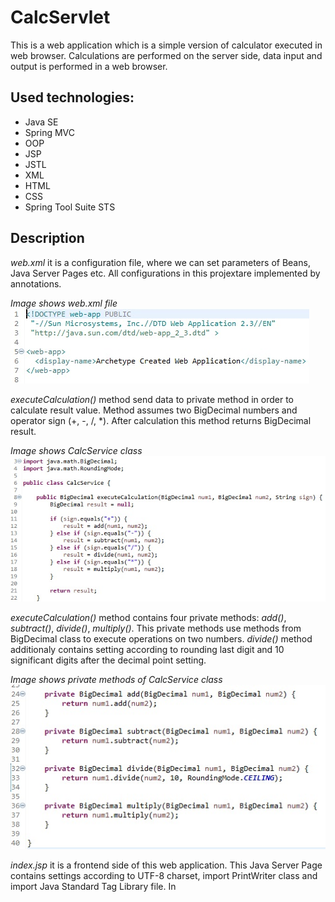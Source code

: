 # **CalcServlet**

This is a web application which is a simple version of calculator executed in web browser.
Calculations are performed on the server side, data input and output is performed in a web browser.

## Used technologies:
* Java SE
* Spring MVC
* OOP
* JSP
* JSTL
* XML
* HTML
* CSS
* Spring Tool Suite STS

## Description

*web.xml* it is a configuration file, where we can set parameters of Beans, Java Server Pages etc.
All configurations in this projextare implemented by annotations.

*Image shows web.xml file*
![alt text](/.readmeimages/image1.jpg)

*executeCalculation()* method send data to private method in order to calculate result value.
Method assumes two BigDecimal numbers and operator sign (+, -, /, *).
After calculation this method returns BigDecimal result.

*Image shows CalcService class*
![alt text](/.readmeimages/image2.jpg)

*executeCalculation()* method contains four private methods:
*add()*, *subtract()*, *divide()*, *multiply()*.
This private methods use methods from BigDecimal class to execute operations on two numbers.
*divide()* method additionaly contains setting according to rounding last digit and 10 significant digits after the decimal point setting.

*Image shows private methods of CalcService class*
![alt text](/.readmeimages/image3.jpg)

*index.jsp* it is a frontend side of this web application.
This Java Server Page contains settings according to UTF-8 charset, import PrintWriter class and import Java Standard Tag Library file. 
In *<style>* section is declared a CSS styles configurations. It is contains some CSS classes e.g. *.container{}*.

*Image shows index.jsp page*
![alt text](/.readmeimages/image4.jpg)

This servlet use post HTTP method to communicate with backend side of web application.
URI of controller servlet is */calc-servlet*.
This form contains inputs: two numbers and operator (sign) from predefined list. This set of information is sent to the CalcServlet.

*Image shows <form> implementation in index.jsp file*
![alt text](/.readmeimages/image5.jpg)

*CalcServlet* returns set of data: number 1, number 2, sign, result and flag.
If flag equals 0 then result is printed. This condition is implemented to printing values when they are not null. Flag allows to turn off display of null values.
Last section is footer with informations about author and date.

*Image shows code with scriptlet which implements presenting of results*
![alt text](/.readmeimages/image6.jpg)

*MvcConfig* class is a configuration class extends *WebMvcConfigurerAdapter* class.
This class have a *@Configuration* annotation - this class contains Bean configuration.
*@ComponentScan* annotation take information in which package Spring should search Spring components.
*@EnableWebMvc* annotation enables support for *@Controller* and *@RequestMapping* annotation, which is using in web applications.

*Image shows MvcConfig class*
![alt text](/.readmeimages/image7.jpg)

*CalcServlet* class is a configuration class extends *AbstractAnnotationConfigDispatcherServletInitializer* class.
This class contains 3 methods. This application use 2 of them.
*getServletConfigClasses* method contains collection with information about configuration class.
*getServletMappings* method contains tab of Strings - in this case one String - information about mapping which is related to *Controller* class (fragment of the mapped url path).

*Image shows MyWebInitializer class*
![alt text](/.readmeimages/image8.jpg)

*CalcController* class is a controller of web application - *Controller* annotation. 
*doCalc()* method take request and response objects. *RequestMapping("calc")* annotation is name of this controller (fragment of the mapped url path).
*ModelAndView* is a container where we can place objects and send them to the view. 
From request object we get parameters and save in BigDecimal variables.
In next step *service.executeCalculation()* realized calculations on two numbers from request object.
*mv.addObject()* enables add some objects with like parameters.
*mv.setViewName()* enables set a view target file.
 
*Image shows CalcServlet controller*
![alt text](/.readmeimages/image9.jpg)

*Image shows start page of CalcServlet web application.*
*We can input two numbers and operator sign. Result is printed below.*

![alt text](/.readmeimages/image10.jpg)

*Sign input contains predefined list. We should input one sign from list.*

![alt text](/.readmeimages/image11.jpg)

*JSP page contains functionality "This field is required" for all inputs.*

![alt text](/.readmeimages/image12.jpg)

*Example execution of CalcServlet application:*
*input two numbers and set "/" operator and click "Calculate".*

![alt text](/.readmeimages/image13.jpg)

*Result is printed below. We can input next values.*

![alt text](/.readmeimages/image14.jpg)

*Result of addition.*

![alt text](/.readmeimages/image15.jpg)
*Result of subtraction.*

![alt text](/.readmeimages/image16.jpg)

*Result of multiplying.*

![alt text](/.readmeimages/image17.jpg)
